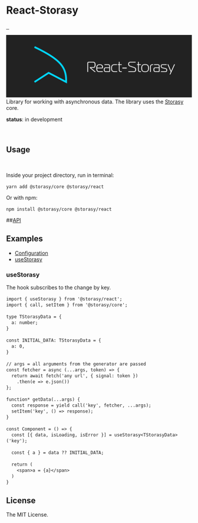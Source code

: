 # React-Storasy
<p>
  <a aria-label="NPM version" href="https://www.npmjs.com/package/@storasy/core">
    <img alt="" src="https://badgen.net/npm/v/@storasy/react">
  </a>
    <a aria-label="Package size" href="https://bundlephobia.com/result?p=@storasy/core">
      <img alt="" src="https://badgen.net/bundlephobia/minzip/@storasy/react">
    </a>
    <a aria-label="Hist" href="https://www.jsdelivr.com/package/npm/@storasy/core">
      <img alt="" src="https://data.jsdelivr.com/v1/package/npm/@storasy/react/badge">
    </a>
</p>

![React Storasy Header](https://github.com/Naboska/react-storasy/raw/main/media/logo.png)
Library for working with asynchronous data.
The library uses the [Storasy](https://github.com/Naboska/storasy) core.

**status**: in development

<br/>

## Usage

<br/>

Inside your project directory, run in terminal:

```
yarn add @storasy/core @storasy/react
```

Or with npm:

```
npm install @storasy/core @storasy/react
```

##[API](https://github.com/Naboska/storasy#API)

## Examples

- [Configuration](https://github.com/Naboska/storasy#configuration)
- [useStorasy](#useStorasy)

### useStorasy

The hook subscribes to the change by key.

```tsx
import { useStorasy } from '@storasy/react';
import { call, setItem } from '@storasy/core';

type TStorasyData = {
  a: number;
}

const INITIAL_DATA: TStorasyData = {
  a: 0,
}

// args = all arguments from the generator are passed
const fetcher = async (...args, token) => {
  return await fetch('any url', { signal: token })
    .then(e => e.json())
};

function* getData(...args) {
  const response = yield call('key', fetcher, ...args);
  setItem('key', () => response);
}

const Component = () => {
  const [{ data, isLoading, isError }] = useStorasy<TStorasyData>('key');
  
  const { a } = data ?? INITIAL_DATA;
  
  return (
    <span>a = {a}</span>
  )
}

```

## License

The MIT License.
